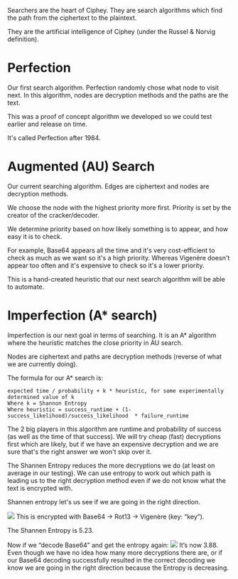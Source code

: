 Searchers are the heart of Ciphey. They are search algorithms which find the path from the ciphertext to the plaintext.

They are the artificial intelligence of Ciphey (under the Russel & Norvig definition).

# Perfection
Our first search algorithm. Perfection randomly chose what node to visit next. In this algorithm, nodes are decryption methods and the paths are the text.

This was a proof of concept algorithm we developed so we could test earlier and release on time. 

It's called Perfection after 1984.

# Augmented (AU) Search
Our current searching algorithm. Edges are ciphertext and nodes are decryption methods.

We choose the node with the highest priority more first. Priority is set by the creator of the cracker/decoder.

We determine priority based on how likely something is to appear, and how easy it is to check.

For example, Base64 appears all the time and it's very cost-efficient to check as much as we want so it's a high priority. Whereas Vigenère doesn't appear too often and it's expensive to check so it's a lower priority.

This is a hand-created heuristic that our next search algorithm will be able to automate.

# Imperfection (A* search)
Imperfection is our next goal in terms of searching. It is an A* algorithm where the heuristic matches the close priority in AU search.

Nodes are ciphertext and paths are decryption methods (reverse of what we are currently doing).

The formula for our A* search is:

```
expected time / probability + k * heuristic, for some experimentally determined value of k
Where k = Shannon Entropy
Where heuristic = success_runtime + (1-success_likelihood)/success_likelihood  * failure_runtime
```

The 2 big players in this algorithm are runtime and probability of success (as well as the time of that success). We will try cheap (fast) decryptions first which are likely, but if we have an expensive decryption and we are sure that's the right answer we won't skip over it.

The Shannen Entropy reduces the more decryptions we do (at least on average in our testing). We can use entropy to work out which path is leading us to the right decryption method even if we do not know what the text is encrypted with.

Shannen entropy let's us see if we are going in the right direction.

![](https://cdn.substack.com/image/fetch/w_1456,c_limit,f_auto,q_auto:good,fl_progressive:steep/https%3A%2F%2Fbucketeer-e05bbc84-baa3-437e-9518-adb32be77984.s3.amazonaws.com%2Fpublic%2Fimages%2F0e1c211c-f3ef-4c0f-aa71-fcc5749583c3_1437x1195.png)
This is encrypted with Base64 -> Rot13 -> Vigenère (key: “key”).

The Shannen Entropy is 5.23.

Now if we “decode Base64” and get the entropy again:
![](https://cdn.substack.com/image/fetch/w_1456,c_limit,f_auto,q_auto:good,fl_progressive:steep/https%3A%2F%2Fbucketeer-e05bbc84-baa3-437e-9518-adb32be77984.s3.amazonaws.com%2Fpublic%2Fimages%2Fa9ceeddb-dece-4113-96c9-5a8c5776ce34_1441x1189.png)
It’s now 3.88. Even though we have no idea how many more decryptions there are, or if our Base64 decoding successfully resulted in the correct decoding we know we are going in the right direction because the Entropy is decreasing. 
